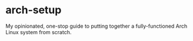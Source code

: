 # arch-setup
My opinionated, one-stop guide to putting together a fully-functioned Arch Linux system from scratch.
